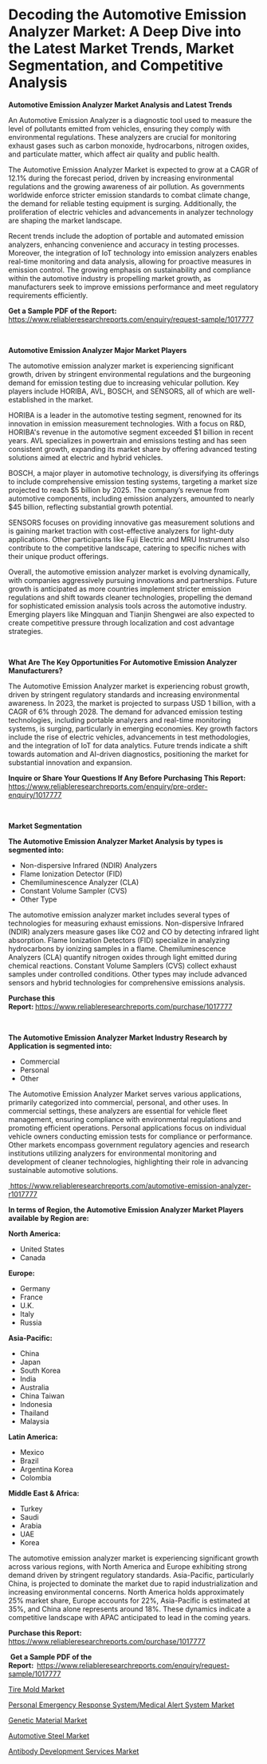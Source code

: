 <p><h1>Decoding the Automotive Emission Analyzer Market: A Deep Dive into the Latest Market Trends, Market Segmentation, and Competitive Analysis</h1></p><p><strong>Automotive Emission Analyzer Market Analysis and Latest Trends</strong></p>
<p><p>An Automotive Emission Analyzer is a diagnostic tool used to measure the level of pollutants emitted from vehicles, ensuring they comply with environmental regulations. These analyzers are crucial for monitoring exhaust gases such as carbon monoxide, hydrocarbons, nitrogen oxides, and particulate matter, which affect air quality and public health.</p><p>The Automotive Emission Analyzer Market is expected to grow at a CAGR of 12.1% during the forecast period, driven by increasing environmental regulations and the growing awareness of air pollution. As governments worldwide enforce stricter emission standards to combat climate change, the demand for reliable testing equipment is surging. Additionally, the proliferation of electric vehicles and advancements in analyzer technology are shaping the market landscape.</p><p>Recent trends include the adoption of portable and automated emission analyzers, enhancing convenience and accuracy in testing processes. Moreover, the integration of IoT technology into emission analyzers enables real-time monitoring and data analysis, allowing for proactive measures in emission control. The growing emphasis on sustainability and compliance within the automotive industry is propelling market growth, as manufacturers seek to improve emissions performance and meet regulatory requirements efficiently.</p></p>
<p><strong>Get a Sample PDF of the Report:&nbsp;</strong> <a href="https://www.reliableresearchreports.com/enquiry/request-sample/1017777?utm_campaign=37&utm_medium=2&utm_source=Github&utm_content=ia&utm_term=02112024&utm_id=automotive-emission-analyzer">https://www.reliableresearchreports.com/enquiry/request-sample/1017777</a></p>
<p>&nbsp;</p>
<p><strong>Automotive Emission Analyzer Major Market Players</strong></p>
<p><p>The automotive emission analyzer market is experiencing significant growth, driven by stringent environmental regulations and the burgeoning demand for emission testing due to increasing vehicular pollution. Key players include HORIBA, AVL, BOSCH, and SENSORS, all of which are well-established in the market.</p><p>HORIBA is a leader in the automotive testing segment, renowned for its innovation in emission measurement technologies. With a focus on R&D, HORIBA's revenue in the automotive segment exceeded $1 billion in recent years. AVL specializes in powertrain and emissions testing and has seen consistent growth, expanding its market share by offering advanced testing solutions aimed at electric and hybrid vehicles.</p><p>BOSCH, a major player in automotive technology, is diversifying its offerings to include comprehensive emission testing systems, targeting a market size projected to reach $5 billion by 2025. The company’s revenue from automotive components, including emission analyzers, amounted to nearly $45 billion, reflecting substantial growth potential.</p><p>SENSORS focuses on providing innovative gas measurement solutions and is gaining market traction with cost-effective analyzers for light-duty applications. Other participants like Fuji Electric and MRU Instrument also contribute to the competitive landscape, catering to specific niches with their unique product offerings.</p><p>Overall, the automotive emission analyzer market is evolving dynamically, with companies aggressively pursuing innovations and partnerships. Future growth is anticipated as more countries implement stricter emission regulations and shift towards cleaner technologies, propelling the demand for sophisticated emission analysis tools across the automotive industry. Emerging players like Mingquan and Tianjin Shengwei are also expected to create competitive pressure through localization and cost advantage strategies.</p></p>
<p>&nbsp;</p>
<p><strong>What Are The Key Opportunities For Automotive Emission Analyzer Manufacturers?</strong></p>
<p><p>The Automotive Emission Analyzer market is experiencing robust growth, driven by stringent regulatory standards and increasing environmental awareness. In 2023, the market is projected to surpass USD 1 billion, with a CAGR of 6% through 2028. The demand for advanced emission testing technologies, including portable analyzers and real-time monitoring systems, is surging, particularly in emerging economies. Key growth factors include the rise of electric vehicles, advancements in test methodologies, and the integration of IoT for data analytics. Future trends indicate a shift towards automation and AI-driven diagnostics, positioning the market for substantial innovation and expansion.</p></p>
<p><strong>Inquire or Share Your Questions If Any Before Purchasing This Report:</strong> <a href="https://www.reliableresearchreports.com/enquiry/pre-order-enquiry/1017777?utm_campaign=37&utm_medium=2&utm_source=Github&utm_content=ia&utm_term=02112024&utm_id=automotive-emission-analyzer">https://www.reliableresearchreports.com/enquiry/pre-order-enquiry/1017777</a></p>
<p>&nbsp;</p>
<p><strong>Market Segmentation</strong></p>
<p><strong>The Automotive Emission Analyzer Market Analysis by types is segmented into:</strong></p>
<p><ul><li>Non-dispersive Infrared (NDIR) Analyzers</li><li>Flame Ionization Detector (FID)</li><li>Chemiluminescence Analyzer (CLA)</li><li>Constant Volume Sampler (CVS)</li><li>Other Type</li></ul></p>
<p><p>The automotive emission analyzer market includes several types of technologies for measuring exhaust emissions. Non-dispersive Infrared (NDIR) analyzers measure gases like CO2 and CO by detecting infrared light absorption. Flame Ionization Detectors (FID) specialize in analyzing hydrocarbons by ionizing samples in a flame. Chemiluminescence Analyzers (CLA) quantify nitrogen oxides through light emitted during chemical reactions. Constant Volume Samplers (CVS) collect exhaust samples under controlled conditions. Other types may include advanced sensors and hybrid technologies for comprehensive emissions analysis.</p></p>
<p><strong>Purchase this Report:&nbsp;</strong><a href="https://www.reliableresearchreports.com/purchase/1017777?utm_campaign=37&utm_medium=2&utm_source=Github&utm_content=ia&utm_term=02112024&utm_id=automotive-emission-analyzer">https://www.reliableresearchreports.com/purchase/1017777</a></p>
<p>&nbsp;</p>
<p><strong>The Automotive Emission Analyzer Market Industry Research by Application is segmented into:</strong></p>
<p><ul><li>Commercial</li><li>Personal</li><li>Other</li></ul></p>
<p><p>The Automotive Emission Analyzer Market serves various applications, primarily categorized into commercial, personal, and other uses. In commercial settings, these analyzers are essential for vehicle fleet management, ensuring compliance with environmental regulations and promoting efficient operations. Personal applications focus on individual vehicle owners conducting emission tests for compliance or performance. Other markets encompass government regulatory agencies and research institutions utilizing analyzers for environmental monitoring and development of cleaner technologies, highlighting their role in advancing sustainable automotive solutions.</p></p>
<p><a href="https://www.reliableresearchreports.com/automotive-emission-analyzer-r1017777?utm_campaign=37&utm_medium=2&utm_source=Github&utm_content=ia&utm_term=02112024&utm_id=automotive-emission-analyzer">&nbsp;https://www.reliableresearchreports.com/automotive-emission-analyzer-r1017777</a></p>
<p><strong>In terms of Region, the Automotive Emission Analyzer Market Players available by Region are:</strong></p>
<p>
    <p> <strong> North America: </strong>
        <ul>
            <li>United States</li>
            <li>Canada</li>
        </ul>
        </p> 
    <p> <strong> Europe: </strong>
        <ul>
            <li>Germany</li>
            <li>France</li>
            <li>U.K.</li>
            <li>Italy</li>
            <li>Russia</li>
        </ul>
        </p> 
    <p> <strong> Asia-Pacific: </strong>
        <ul>
            <li>China</li>
            <li>Japan</li>
            <li>South Korea</li>
            <li>India</li>
            <li>Australia</li>
            <li>China Taiwan</li>
            <li>Indonesia</li>
            <li>Thailand</li>
            <li>Malaysia</li>
        </ul>
        </p> 
    <p> <strong> Latin America: </strong>
        <ul>
            <li>Mexico</li>
            <li>Brazil</li>
            <li>Argentina Korea</li>
            <li>Colombia</li>
        </ul>
        </p> 
    <p> <strong> Middle East & Africa: </strong>
        <ul>
            <li>Turkey</li>
            <li>Saudi</li>
            <li>Arabia</li>
            <li>UAE</li>
            <li>Korea</li>
        </ul>
    </p>
    </p>
<p><p>The automotive emission analyzer market is experiencing significant growth across various regions, with North America and Europe exhibiting strong demand driven by stringent regulatory standards. Asia-Pacific, particularly China, is projected to dominate the market due to rapid industrialization and increasing environmental concerns. North America holds approximately 25% market share, Europe accounts for 22%, Asia-Pacific is estimated at 35%, and China alone represents around 18%. These dynamics indicate a competitive landscape with APAC anticipated to lead in the coming years.</p></p>
<p><strong>Purchase this Report: </strong><a href="https://www.reliableresearchreports.com/purchase/1017777?utm_campaign=37&utm_medium=2&utm_source=Github&utm_content=ia&utm_term=02112024&utm_id=automotive-emission-analyzer">https://www.reliableresearchreports.com/purchase/1017777</a></p>
<p>&nbsp;<strong>Get a Sample PDF of the Report:&nbsp;&nbsp;</strong><a href="https://www.reliableresearchreports.com/enquiry/request-sample/1017777?utm_campaign=37&utm_medium=2&utm_source=Github&utm_content=ia&utm_term=02112024&utm_id=automotive-emission-analyzer">https://www.reliableresearchreports.com/enquiry/request-sample/1017777</a></p>
<p><strong></strong></p>
<p><p><a href="https://github.com/MegiMusaj575/Market-Research-Report-List-1/blob/main/tire-mold-market.md?utm_campaign=37&utm_medium=2&utm_source=Github&utm_content=ia&utm_term=02112024&utm_id=automotive-emission-analyzer">Tire Mold Market</a></p><p><a href="https://www.linkedin.com/pulse/decoding-personal-emergency-response-systemmedical-alert-system-8eaoc?utm_campaign=37&utm_medium=2&utm_source=Github&utm_content=ia&utm_term=02112024&utm_id=automotive-emission-analyzer">Personal Emergency Response System/Medical Alert System Market</a></p><p><a href="https://issuu.com/reportprime-2/docs/genetic-material-market-size-2030.p_b716d266bd34a6?utm_campaign=37&utm_medium=2&utm_source=Github&utm_content=ia&utm_term=02112024&utm_id=automotive-emission-analyzer">Genetic Material Market</a></p><p><a href="https://github.com/tomasa8xtkvotaw/Market-Research-Report-List-1/blob/main/automotive-steel-market.md?utm_campaign=37&utm_medium=2&utm_source=Github&utm_content=ia&utm_term=02112024&utm_id=automotive-emission-analyzer">Automotive Steel Market</a></p><p><a href="https://issuu.com/reportprime-2/docs/antibody-development-services-marke_3a3e9f4db79234?utm_campaign=37&utm_medium=2&utm_source=Github&utm_content=ia&utm_term=02112024&utm_id=automotive-emission-analyzer">Antibody Development Services Market</a></p></p>